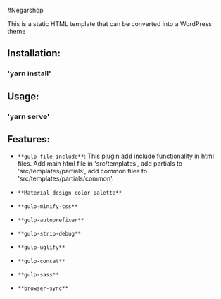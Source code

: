 #Negarshop

This is a static HTML template that can be converted into a WordPress theme

## Installation:

### 'yarn install'


## Usage:

### 'yarn serve'

## Features:

* `**gulp-file-include**`: This plugin add include functionality in html files. Add main html file in 'src/templates', add partials to 'src/templates/partials', add common files to 'src/templates/partials/common'.

* `**Material design color palette**`

* `**gulp-minify-css**`

* `**gulp-autoprefixer**`

* `**gulp-strip-debug**`

* `**gulp-uglify**`

* `**gulp-concat**`

* `**gulp-sass**`

* `**browser-sync**`

